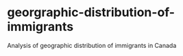 # georgraphic-distribution-of-immigrants
Analysis of geographic distribution of immigrants in Canada
